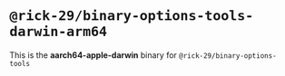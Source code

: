 # `@rick-29/binary-options-tools-darwin-arm64`

This is the **aarch64-apple-darwin** binary for `@rick-29/binary-options-tools`
